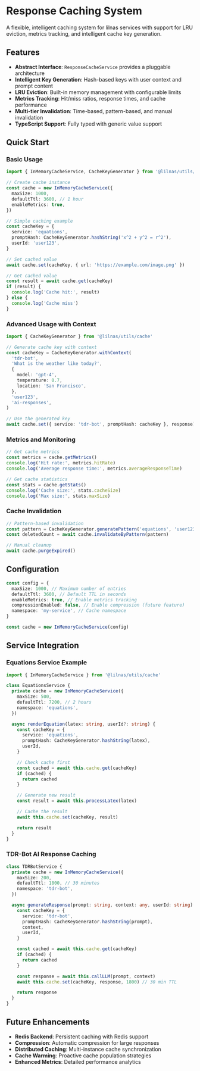# Response Caching System

A flexible, intelligent caching system for lilnas services with support for LRU eviction, metrics tracking, and intelligent cache key generation.

## Features

- **Abstract Interface**: `ResponseCacheService` provides a pluggable architecture
- **Intelligent Key Generation**: Hash-based keys with user context and prompt content
- **LRU Eviction**: Built-in memory management with configurable limits
- **Metrics Tracking**: Hit/miss ratios, response times, and cache performance
- **Multi-tier Invalidation**: Time-based, pattern-based, and manual invalidation
- **TypeScript Support**: Fully typed with generic value support

## Quick Start

### Basic Usage

```typescript
import { InMemoryCacheService, CacheKeyGenerator } from '@lilnas/utils/cache'

// Create cache instance
const cache = new InMemoryCacheService({
  maxSize: 1000,
  defaultTtl: 3600, // 1 hour
  enableMetrics: true,
})

// Simple caching example
const cacheKey = {
  service: 'equations',
  promptHash: CacheKeyGenerator.hashString('x^2 + y^2 = r^2'),
  userId: 'user123',
}

// Set cached value
await cache.set(cacheKey, { url: 'https://example.com/image.png' })

// Get cached value
const result = await cache.get(cacheKey)
if (result) {
  console.log('Cache hit:', result)
} else {
  console.log('Cache miss')
}
```

### Advanced Usage with Context

```typescript
import { CacheKeyGenerator } from '@lilnas/utils/cache'

// Generate cache key with context
const cacheKey = CacheKeyGenerator.withContext(
  'tdr-bot',
  'What is the weather like today?',
  {
    model: 'gpt-4',
    temperature: 0.7,
    location: 'San Francisco',
  },
  'user123',
  'ai-responses',
)

// Use the generated key
await cache.set({ service: 'tdr-bot', promptHash: cacheKey }, response)
```

### Metrics and Monitoring

```typescript
// Get cache metrics
const metrics = cache.getMetrics()
console.log('Hit rate:', metrics.hitRate)
console.log('Average response time:', metrics.averageResponseTime)

// Get cache statistics
const stats = cache.getStats()
console.log('Cache size:', stats.cacheSize)
console.log('Max size:', stats.maxSize)
```

### Cache Invalidation

```typescript
// Pattern-based invalidation
const pattern = CacheKeyGenerator.generatePattern('equations', 'user123')
const deletedCount = await cache.invalidateByPattern(pattern)

// Manual cleanup
await cache.purgeExpired()
```

## Configuration

```typescript
const config = {
  maxSize: 1000, // Maximum number of entries
  defaultTtl: 3600, // Default TTL in seconds
  enableMetrics: true, // Enable metrics tracking
  compressionEnabled: false, // Enable compression (future feature)
  namespace: 'my-service', // Cache namespace
}

const cache = new InMemoryCacheService(config)
```

## Service Integration

### Equations Service Example

```typescript
import { InMemoryCacheService } from '@lilnas/utils/cache'

class EquationsService {
  private cache = new InMemoryCacheService({
    maxSize: 500,
    defaultTtl: 7200, // 2 hours
    namespace: 'equations',
  })

  async renderEquation(latex: string, userId?: string) {
    const cacheKey = {
      service: 'equations',
      promptHash: CacheKeyGenerator.hashString(latex),
      userId,
    }

    // Check cache first
    const cached = await this.cache.get(cacheKey)
    if (cached) {
      return cached
    }

    // Generate new result
    const result = await this.processLatex(latex)

    // Cache the result
    await this.cache.set(cacheKey, result)

    return result
  }
}
```

### TDR-Bot AI Response Caching

```typescript
class TDRBotService {
  private cache = new InMemoryCacheService({
    maxSize: 200,
    defaultTtl: 1800, // 30 minutes
    namespace: 'tdr-bot',
  })

  async generateResponse(prompt: string, context: any, userId: string) {
    const cacheKey = {
      service: 'tdr-bot',
      promptHash: CacheKeyGenerator.hashString(prompt),
      context,
      userId,
    }

    const cached = await this.cache.get(cacheKey)
    if (cached) {
      return cached
    }

    const response = await this.callLLM(prompt, context)
    await this.cache.set(cacheKey, response, 1800) // 30 min TTL

    return response
  }
}
```

## Future Enhancements

- **Redis Backend**: Persistent caching with Redis support
- **Compression**: Automatic compression for large responses
- **Distributed Caching**: Multi-instance cache synchronization
- **Cache Warming**: Proactive cache population strategies
- **Enhanced Metrics**: Detailed performance analytics
